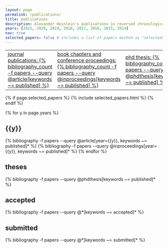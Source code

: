 ```yaml
---
layout: page
permalink: /publications/
title: publications
description: Alexander Heinlein's publications in reversed chronological order.
years: [2021, 2020, 2019, 2018, 2017, 2016, 2015, 2014]
nav: true
selected_papers: false # includes a list of papers marked as "selected={true}"
---
```


<div class="publications">

<table style="width:100%">
  <tr>
    <td><a href="#published">journal publications: {% bibliography_count -f papers --query @article[keywords ~= published] %}</a></td>
    <td><a href="#published">book chapters and conference proceedings: {% bibliography_count -f papers --query @inproceedings[keywords ~= published] %}</a></td>
    <td><a href="#phdthesis">phd thesis: {% bibliography_count -f papers --query @phdthesis[keywords ~= published] %}</a></td>    
    <td><a href="#accepted">accepted: {% bibliography_count -f papers --query @*[keywords ~= accepted] %}</a></td>
    <td><a href="#submitted">submitted: {% bibliography_count -f papers --query @*[keywords ~= submitted] %}</a></td>
  </tr>
</table>

{% if page.selected_papers %}
  {% include selected_papers.html %}
{% endif %}

<p id="published">
{% for y in page.years %}
  <h2 class="year">{{y}}</h2>
  {% bibliography -f papers --query @article[year={{y}}, keywords ~= published]* %}
  {% bibliography -f papers --query @inproceedings[year={{y}}, keywords ~= published]* %}
{% endfor %}
</p>

<p id="phdthesis">
<h2 class="year">theses</h2>
{% bibliography -f papers --query @phdthesis[keywords ~= published]* %}
</p>

<p id="accepted">
<h2 class="year">accepted</h2>
{% bibliography -f papers --query @*[keywords ~= accepted]* %}
</p>

<p id="submitted">
<h2 class="year">submitted</h2>
{% bibliography -f papers --query @*[keywords ~= submitted]* %}
</p>

</div>
